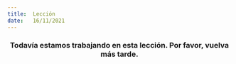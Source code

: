 ```yaml
---
title:  Lección
date:   16/11/2021
---
```


### <center>Todavía estamos trabajando en esta lección. Por favor, vuelva más tarde.</center>